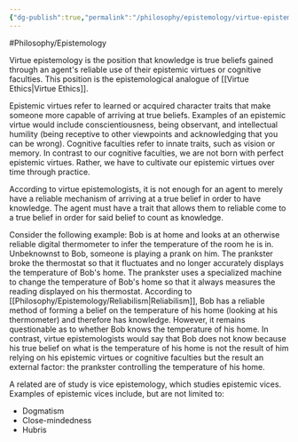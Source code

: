 ```yaml
---
{"dg-publish":true,"permalink":"/philosophy/epistemology/virtue-epistemology/"}
---
```



#Philosophy/Epistemology 

Virtue epistemology is the position that knowledge is true beliefs gained through an agent's reliable use of their epistemic virtues or cognitive faculties. This position is the epistemological analogue of [[Virtue Ethics\|Virtue Ethics]].

Epistemic virtues refer to learned or acquired character traits that make someone more capable of arriving at true beliefs. Examples of an epistemic virtue would include conscientiousness, being observant, and intellectual humility (being receptive to other viewpoints and acknowledging that you can be wrong). Cognitive faculties refer to innate traits, such as vision or memory. In contrast to our cognitive faculties, we are not born with perfect epistemic virtues. Rather, we have to cultivate our epistemic virtues over time through practice.

According to virtue epistemologists, it is not enough for an agent to merely have a reliable mechanism of arriving at a true belief in order to have knowledge. The agent must have a trait that allows them to reliable come to a true belief in order for said belief to count as knowledge. 

Consider the following example: Bob is at home and looks at an otherwise reliable digital thermometer to infer the temperature of the room he is in. Unbeknownst to Bob, someone is playing a prank on him. The prankster broke the thermostat so that it fluctuates and no longer accurately displays the temperature of Bob's home. The prankster uses a specialized machine to change the temperature of Bob's home so that it always measures the reading displayed on his thermostat. According to [[Philosophy/Epistemology/Reliabilism\|Reliabilism]], Bob has a reliable method of forming a belief on the temperature of his home (looking at his thermometer) and therefore has knowledge. However, it remains questionable as to whether Bob knows the temperature of his home. In contrast, virtue epistemologists would say that Bob does not know because his true belief on what is the temperature of his home is not the result of him relying on his epistemic virtues or cognitive faculties but the result an external factor: the prankster controlling the temperature of his home.

A related are of study is vice epistemology, which studies epistemic vices. Examples of epistemic vices include, but are not limited to:
- Dogmatism
- Close-mindedness
- Hubris

